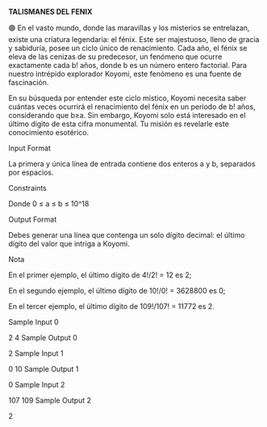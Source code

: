 **TALISMANES DEL FENIX**

🟣 En el vasto mundo, donde las maravillas y los misterios se entrelazan, existe una criatura legendaria: el fénix. Este ser majestuoso, lleno de gracia y sabiduría, posee un ciclo único de renacimiento. Cada año, el fénix se eleva de las cenizas de su predecesor, un fenómeno que ocurre exactamente cada b! años, donde b es un número entero factorial. Para nuestro intrépido explorador Koyomi, este fenómeno es una fuente de fascinación.

En su búsqueda por entender este ciclo místico, Koyomi necesita saber cuántas veces ocurrirá el renacimiento del fénix en un período de b! años, considerando que b≥a. Sin embargo, Koyomi solo está interesado en el último dígito de esta cifra monumental. Tu misión es revelarle este conocimiento esotérico.

Input Format

La primera y única línea de entrada contiene dos enteros a y b, separados por espacios.

Constraints

Donde 0 ≤ a ≤ b ≤ 10^18

Output Format

Debes generar una línea que contenga un solo dígito decimal: el último dígito del valor que intriga a Koyomi.

Nota

En el primer ejemplo, el último dígito de 4!/2! = 12 es 2;

En el segundo ejemplo, el último dígito de 10!/0! = 3628800 es 0;

En el tercer ejemplo, el último dígito de 109!/107! = 11772 es 2.

Sample Input 0

2 4
Sample Output 0

2
Sample Input 1

0 10
Sample Output 1

0
Sample Input 2

107 109
Sample Output 2

2